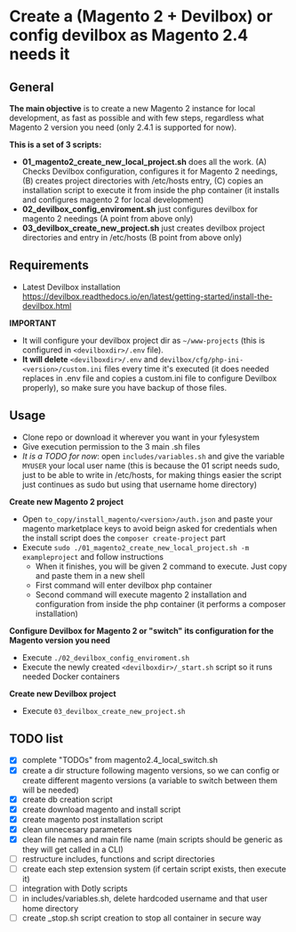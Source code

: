 # Create a (Magento 2 + Devilbox) or config devilbox as Magento 2.4 needs it

## General

**The main objective** is to create a new Magento 2 instance for local development, as fast as possible and with few steps, regardless what Magento 2 version you need (only 2.4.1 is supported for now).

**This is a set of 3 scripts:**

- **01_magento2_create_new_local_project.sh** does all the work. (A) Checks Devilbox configuration, configures it for Magento 2 needings, (B) creates project directories with /etc/hosts entry, (C) copies an installation script to execute it from inside the php container (it installs and configures magento 2 for local development)
- **02_devilbox_config_enviroment.sh** just configures devilbox for magento 2 needings (A point from above only)
- **03_devilbox_create_new_project.sh** just creates devilbox project directories and entry in /etc/hosts (B point from above only)

## Requirements

- Latest Devilbox installation https://devilbox.readthedocs.io/en/latest/getting-started/install-the-devilbox.html

**IMPORTANT** 

- It will configure your devilbox project dir as `~/www-projects` (this is configured in `<devilboxdir>/.env` file). 
- **It will delete** `<devilboxdir>/.env` and `devilbox/cfg/php-ini-<version>/custom.ini` files every time it's executed (it does needed replaces in .env file and copies a custom.ini file to configure Devilbox properly), so make sure you have backup of those files.

## Usage

- Clone repo or download it wherever you want in your fylesystem
- Give execution permission to the 3 main .sh files
- _It is a TODO for now_: open `includes/variables.sh` and give the variable `MYUSER` your local user name (this is because the 01 script needs sudo, just to be able to write in /etc/hosts, for making things easier the script just continues as sudo but using that username home directory)

**Create new Magento 2 project**

- Open `to_copy/install_magento/<version>/auth.json` and paste your magento marketplace keys to avoid beign asked for credentials when the install script does the `composer create-project` part
- Execute `sudo ./01_magento2_create_new_local_project.sh -m exampleproject` and follow instructions
    - When it finishes, you will be given 2 command to execute. Just copy and paste them in a new shell
    - First command will enter devilbox php container
    - Second command will execute magento 2 installation and configuration from inside the php container (it performs a composer installation)

**Configure Devilbox for Magento 2 or "switch" its configuration for the Magento version you need**

- Execute `./02_devilbox_config_enviroment.sh`
- Execute the newly created `<devilboxdir>/_start.sh` script so it runs needed Docker containers

**Create new Devilbox project**

- Execute `03_devilbox_create_new_project.sh`

## TODO list

- [X] complete "TODOs" from magento2.4_local_switch.sh
- [X] create a dir structure following magento versions, so we can config or create different magento versions (a variable to switch between them will be needed)
- [X] create db creation script
- [X] create download magento and install script
- [X] create magento post installation script
- [X] clean unnecesary parameters
- [X] clean file names and main file name (main scripts should be generic as they will get called in a CLI)
- [ ] restructure includes, functions and script directories
- [ ] create each step extension system (if certain script exists, then execute it)
- [ ] integration with Dotly scripts
- [ ] in includes/variables.sh, delete hardcoded username and that user home directory
- [ ] create _stop.sh script creation to stop all container in secure way